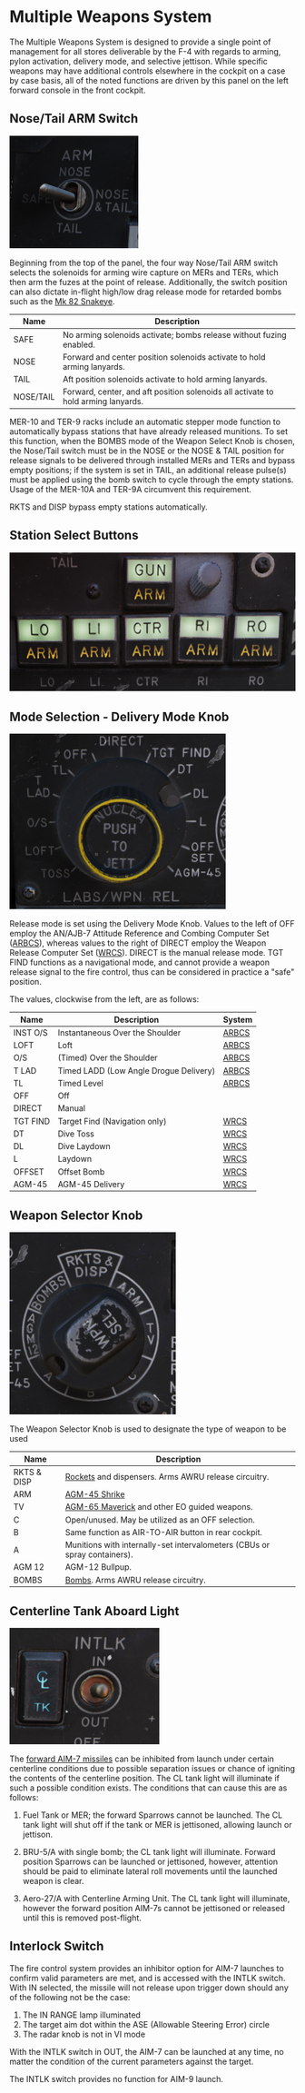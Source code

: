 # Multiple Weapons System

The Multiple Weapons System is designed to provide a single point of management
for all stores deliverable by the F-4 with regards to arming, pylon activation,
delivery mode, and selective jettison. While specific weapons may have
additional controls elsewhere in the cockpit on a case by case basis, all of the
noted functions are driven by this panel on the left forward console in the
front cockpit.

## Nose/Tail ARM Switch

![pilot_nose_tail_arm](../../img/pilot_nose_tail_arm.png)

Beginning from the top of the panel, the four way Nose/Tail ARM switch selects
the solenoids for arming wire capture on MERs and TERs, which then arm the fuzes
at the point of release. Additionally, the switch position can also dictate
in-flight high/low drag release mode for retarded bombs such as the [Mk 82
Snakeye](../../stores/air_to_ground/bombs/conventional_bombs.md).

| Name      | Description                                                                       |
|-----------|-----------------------------------------------------------------------------------|
| SAFE      | No arming solenoids activate; bombs release without fuzing enabled.               |
| NOSE      | Forward and center position solenoids activate to hold arming lanyards.           |
| TAIL      | Aft position solenoids activate to hold arming lanyards.                          |
| NOSE/TAIL | Forward, center, and aft position solenoids all activate to hold arming lanyards. |

MER-10 and TER-9 racks include an automatic stepper mode function to
automatically bypass stations that have already released munitions. To set this
function, when the BOMBS mode of the Weapon Select Knob is chosen, the Nose/Tail
switch must be in the NOSE or the NOSE & TAIL position for release signals to be
delivered through installed MERs and TERs and bypass empty positions; if the
system is set in TAIL, an additional release pulse(s) must be applied using the
bomb switch to cycle through the empty stations. Usage of the MER-10A and TER-9A
circumvent this requirement.

RKTS and DISP bypass empty stations automatically.

## Station Select Buttons

![pilot_station_select_buttons](../../img/pilot_station_select_buttons.png)

## Mode Selection - Delivery Mode Knob

![pilot_delivery_mode_knob](../../img/pilot_delivery_mode_knob.png)

Release mode is set using the Delivery Mode Knob. Values to the left of OFF
employ the AN/AJB-7 Attitude Reference and Combing Computer
Set ([ARBCS](https://heatblur-simulations.github.io/f-4e-manual/systems/weapon_systems/arbcs.html)),
whereas
values to the right of DIRECT employ the Weapon Release Computer
Set ([WRCS](https://heatblur-simulations.github.io/f-4e-manual/systems/weapon_systems/arbcs.html)).
DIRECT is the manual release mode. TGT FIND functions as a navigational mode,
and cannot provide a weapon release signal to the fire control, thus can be
considered in practice a "safe" position.

The values, clockwise from the left, are as follows:

| Name     | Description                            | System                                                                                        |
|----------|----------------------------------------|-----------------------------------------------------------------------------------------------|
| INST O/S | Instantaneous Over the Shoulder        | [ARBCS](https://heatblur-simulations.github.io/f-4e-manual/systems/weapon_systems/arbcs.html) |
| LOFT     | Loft                                   | [ARBCS](https://heatblur-simulations.github.io/f-4e-manual/systems/weapon_systems/arbcs.html) |
| O/S      | (Timed) Over the Shoulder              | [ARBCS](https://heatblur-simulations.github.io/f-4e-manual/systems/weapon_systems/arbcs.html) |
| T LAD    | Timed LADD (Low Angle Drogue Delivery) | [ARBCS](https://heatblur-simulations.github.io/f-4e-manual/systems/weapon_systems/arbcs.html) |
| TL       | Timed Level                            | [ARBCS](https://heatblur-simulations.github.io/f-4e-manual/systems/weapon_systems/arbcs.html) |
| OFF      | Off                                    |                                                                                               |
| DIRECT   | Manual                                 |                                                                                               |
| TGT FIND | Target Find (Navigation only)          | [WRCS](https://heatblur-simulations.github.io/f-4e-manual/systems/weapon_systems/wrcs.html)   |
| DT       | Dive Toss                              | [WRCS](https://heatblur-simulations.github.io/f-4e-manual/systems/weapon_systems/wrcs.html)   |
| DL       | Dive Laydown                           | [WRCS](https://heatblur-simulations.github.io/f-4e-manual/systems/weapon_systems/wrcs.html)   |
| L        | Laydown                                | [WRCS](https://heatblur-simulations.github.io/f-4e-manual/systems/weapon_systems/wrcs.html)   |
| OFFSET   | Offset Bomb                            | [WRCS](https://heatblur-simulations.github.io/f-4e-manual/systems/weapon_systems/wrcs.html)   |
| AGM-45   | AGM-45 Delivery                        | [WRCS](https://heatblur-simulations.github.io/f-4e-manual/systems/weapon_systems/wrcs.html)   |

## Weapon Selector Knob

![pilot_weapon_selector_knob](../../img/pilot_weapon_selector_knob.png)

The Weapon Selector Knob is used to designate the type of weapon to be used

| Name        | Description                                                                                                                                    |
|-------------|------------------------------------------------------------------------------------------------------------------------------------------------|
| RKTS & DISP | [Rockets](https://heatblur-simulations.github.io/f-4e-manual/stores/air_to_ground/rockets.html) and dispensers. Arms AWRU release circuitry.   |
| ARM         | [AGM-45 Shrike](https://heatblur-simulations.github.io/f-4e-manual/stores/air_to_ground/missiles/shrike.html)                                  |
| TV          | [AGM-65 Maverick](https://heatblur-simulations.github.io/f-4e-manual/stores/air_to_ground/missiles/maverick.html) and other EO guided weapons. |
| C           | Open/unused. May be utilized as an OFF selection.                                                                                              |
| B           | Same function as AIR-TO-AIR button in rear cockpit.                                                                                            |
| A           | Munitions with internally-set intervalometers (CBUs or spray containers).                                                                      |
| AGM 12      | AGM-12 Bullpup.                                                                                                                                |
| BOMBS       | [Bombs](https://heatblur-simulations.github.io/f-4e-manual/stores/air_to_ground/bombs/conventional_bombs.html). Arms AWRU release circuitry.   |

## Centerline Tank Aboard Light

![pilot_centerline_tank_aboard](../../img/pilot_centerline_tank_aboard.png)

The [forward AIM-7 missiles](https://heatblur-simulations.github.io/f-4e-manual/stores/air_to_air/aim_7.html)
can be
inhibited from launch under certain centerline
conditions due to possible separation issues or chance of igniting the contents
of the centerline position. The CL tank light will illuminate if such a possible
condition exists. The conditions that can cause this are as follows:

1. Fuel Tank or MER; the forward Sparrows cannot be launched. The CL tank light
   will shut off if the tank or MER is jettisoned, allowing launch or jettison.

2. BRU-5/A with single bomb; the CL tank light will illuminate. Forward position
   Sparrows can be launched or jettisoned, however, attention should be paid to
   eliminate lateral roll movements until the launched weapon is clear.

3. Aero-27/A with Centerline Arming Unit. The CL tank light will illuminate,
   however the forward position AIM-7s cannot be jettisoned or released until
   this is removed post-flight.

## Interlock Switch

The fire control system provides an inhibitor option for AIM-7 launches to
confirm valid parameters are met, and is accessed with the INTLK switch. With IN
selected, the missile will not release upon trigger down should any of the
following not be the case:

1. The IN RANGE lamp illuminated
2. The target aim dot within the ASE (Allowable Steering Error) circle
3. The radar knob is not in VI mode

With the INTLK switch in OUT, the AIM-7 can be launched at any time, no matter
the condition of the current parameters against the target.

The INTLK switch provides no function for AIM-9 launch.
